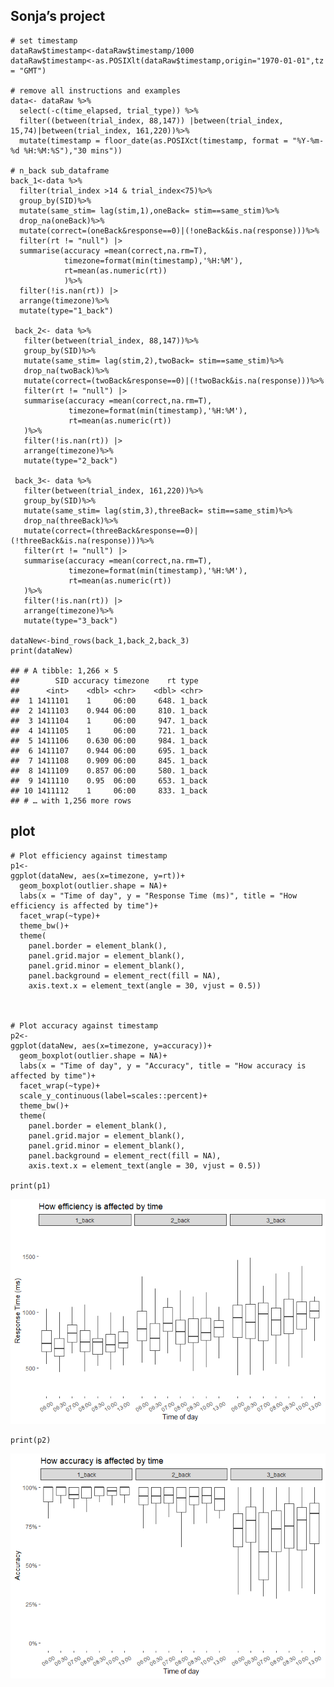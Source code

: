 ## Sonja’s project

    # set timestamp
    dataRaw$timestamp<-dataRaw$timestamp/1000
    dataRaw$timestamp<-as.POSIXlt(dataRaw$timestamp,origin="1970-01-01",tz = "GMT")

    # remove all instructions and examples
    data<- dataRaw %>% 
      select(-c(time_elapsed, trial_type)) %>%
      filter((between(trial_index, 88,147)) |between(trial_index, 15,74)|between(trial_index, 161,220))%>%
      mutate(timestamp = floor_date(as.POSIXct(timestamp, format = "%Y-%m-%d %H:%M:%S"),"30 mins"))

    # n_back sub_dataframe
    back_1<-data %>% 
      filter(trial_index >14 & trial_index<75)%>%
      group_by(SID)%>%
      mutate(same_stim= lag(stim,1),oneBack= stim==same_stim)%>%
      drop_na(oneBack)%>%
      mutate(correct=(oneBack&response==0)|(!oneBack&is.na(response)))%>%
      filter(rt != "null") |> 
      summarise(accuracy =mean(correct,na.rm=T),
                timezone=format(min(timestamp),'%H:%M'),
                rt=mean(as.numeric(rt))
                )%>%
      filter(!is.nan(rt)) |> 
      arrange(timezone)%>%
      mutate(type="1_back")

     back_2<- data %>% 
       filter(between(trial_index, 88,147))%>%
       group_by(SID)%>%
       mutate(same_stim= lag(stim,2),twoBack= stim==same_stim)%>%
       drop_na(twoBack)%>%
       mutate(correct=(twoBack&response==0)|(!twoBack&is.na(response)))%>%
       filter(rt != "null") |> 
       summarise(accuracy =mean(correct,na.rm=T),
                 timezone=format(min(timestamp),'%H:%M'),
                 rt=mean(as.numeric(rt))
       )%>%
       filter(!is.nan(rt)) |> 
       arrange(timezone)%>%
       mutate(type="2_back")
     
     back_3<- data %>% 
       filter(between(trial_index, 161,220))%>%
       group_by(SID)%>%
       mutate(same_stim= lag(stim,3),threeBack= stim==same_stim)%>%
       drop_na(threeBack)%>%
       mutate(correct=(threeBack&response==0)|(!threeBack&is.na(response)))%>%
       filter(rt != "null") |> 
       summarise(accuracy =mean(correct,na.rm=T),
                 timezone=format(min(timestamp),'%H:%M'),
                 rt=mean(as.numeric(rt))
       )%>%
       filter(!is.nan(rt)) |> 
       arrange(timezone)%>%
       mutate(type="3_back")

    dataNew<-bind_rows(back_1,back_2,back_3)
    print(dataNew)

    ## # A tibble: 1,266 × 5
    ##        SID accuracy timezone    rt type  
    ##      <int>    <dbl> <chr>    <dbl> <chr> 
    ##  1 1411101    1     06:00     648. 1_back
    ##  2 1411103    0.944 06:00     810. 1_back
    ##  3 1411104    1     06:00     947. 1_back
    ##  4 1411105    1     06:00     721. 1_back
    ##  5 1411106    0.630 06:00     984. 1_back
    ##  6 1411107    0.944 06:00     695. 1_back
    ##  7 1411108    0.909 06:00     845. 1_back
    ##  8 1411109    0.857 06:00     580. 1_back
    ##  9 1411110    0.95  06:00     653. 1_back
    ## 10 1411112    1     06:00     833. 1_back
    ## # … with 1,256 more rows

## plot

    # Plot efficiency against timestamp
    p1<- 
    ggplot(dataNew, aes(x=timezone, y=rt))+
      geom_boxplot(outlier.shape = NA)+
      labs(x = "Time of day", y = "Response Time (ms)", title = "How efficiency is affected by time")+
      facet_wrap(~type)+
      theme_bw()+
      theme(
        panel.border = element_blank(),
        panel.grid.major = element_blank(),
        panel.grid.minor = element_blank(),
        panel.background = element_rect(fill = NA),
        axis.text.x = element_text(angle = 30, vjust = 0.5))

     

    # Plot accuracy against timestamp
    p2<-
    ggplot(dataNew, aes(x=timezone, y=accuracy))+
      geom_boxplot(outlier.shape = NA)+
      labs(x = "Time of day", y = "Accuracy", title = "How accuracy is affected by time")+
      facet_wrap(~type)+
      scale_y_continuous(label=scales::percent)+
      theme_bw()+
      theme(
        panel.border = element_blank(),
        panel.grid.major = element_blank(),
        panel.grid.minor = element_blank(),
        panel.background = element_rect(fill = NA),
        axis.text.x = element_text(angle = 30, vjust = 0.5))

    print(p1) 

![](Plot_files/figure-markdown_strict/unnamed-chunk-3-1.png)

    print(p2)

![](Plot_files/figure-markdown_strict/unnamed-chunk-3-2.png)
